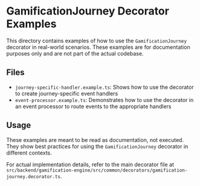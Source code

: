 # GamificationJourney Decorator Examples

This directory contains examples of how to use the `GamificationJourney` decorator in real-world scenarios. These examples are for documentation purposes only and are not part of the actual codebase.

## Files

- `journey-specific-handler.example.ts`: Shows how to use the decorator to create journey-specific event handlers
- `event-processor.example.ts`: Demonstrates how to use the decorator in an event processor to route events to the appropriate handlers

## Usage

These examples are meant to be read as documentation, not executed. They show best practices for using the `GamificationJourney` decorator in different contexts.

For actual implementation details, refer to the main decorator file at `src/backend/gamification-engine/src/common/decorators/gamification-journey.decorator.ts`.